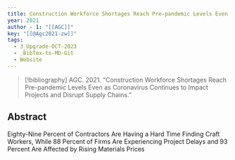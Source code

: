 ```yaml
---
title: Construction Workforce Shortages Reach Pre-pandemic Levels Even as Coronavirus Continues to Impact Projects and Disrupt Supply Chains
year: 2021
author - 1: "[[AGC]]"
key: "[[@Agc2021-zw]]"
tags:
  - 3_Upgrade-OCT-2023
  - _BibTex-to-MD-Git
  - Website
---
```


> [!bibliography]
> AGC. 2021. “Construction Workforce Shortages Reach Pre-pandemic Levels Even as Coronavirus Continues to Impact Projects and Disrupt Supply Chains.” 

## Abstract
Eighty-Nine Percent of Contractors Are Having a Hard Time Finding Craft Workers, While 88 Percent of Firms Are Experiencing Project Delays and 93 Percent Are Affected by Rising Materials Prices